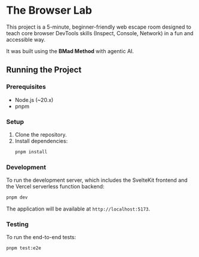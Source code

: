 # The Browser Lab

This project is a 5-minute, beginner-friendly web escape room designed to teach core browser DevTools skills (Inspect, Console, Network) in a fun and accessible way.

It was built using the **BMad Method** with agentic AI.

## Running the Project

### Prerequisites
- Node.js (~20.x)
- pnpm

### Setup
1. Clone the repository.
2. Install dependencies:
   ```bash
   pnpm install
   ```

### Development
To run the development server, which includes the SvelteKit frontend and the Vercel serverless function backend:
```bash
pnpm dev
```
The application will be available at `http://localhost:5173`.

### Testing
To run the end-to-end tests:
```bash
pnpm test:e2e
```
